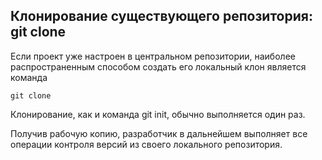 ## Клонирование существующего репозитория: git clone

Если проект уже настроен в центральном репозитории, наиболее распространенным способом создать его локальный клон является команда

```bash=
git clone  
```
Клонирование, как и команда git init, обычно выполняется один раз. 

Получив рабочую копию, разработчик в дальнейшем выполняет все операции контроля версий из своего локального репозитория.
